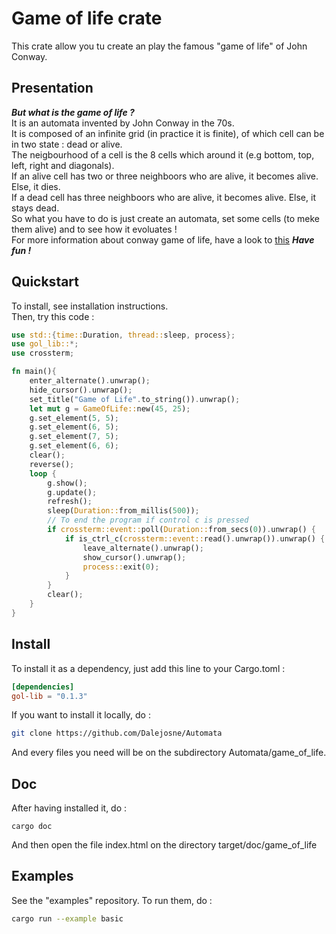 # Game of life crate

This crate allow you tu create an play the famous "game of life" of John Conway.
## Presentation
***But what is the game of life ?***\
It is an automata invented by John Conway in the 70s.\
It is composed of an infinite grid (in practice it is finite), of which cell can be in two state : dead or alive.\
The neigbourhood of a cell is the 8 cells which around it (e.g bottom, top, left, right and diagonals).\
If an alive cell has two or three neighboors who are alive, it becomes alive. Else, it dies.\
If a dead cell has three neighboors who are alive, it becomes alive. Else, it stays dead.\
So what you have to do is just create an automata, set some cells (to meke them alive) and to see how it evoluates !\
For more information about conway game of life, have a look to [this](https://www.conwaylife.com)
***Have fun !***

## Quickstart

To install, see installation instructions.\
Then, try this code :
```rust
use std::{time::Duration, thread::sleep, process};
use gol_lib::*;
use crossterm;

fn main(){
	enter_alternate().unwrap();
	hide_cursor().unwrap();
	set_title("Game of Life".to_string()).unwrap();
	let mut g = GameOfLife::new(45, 25);
	g.set_element(5, 5);
	g.set_element(6, 5);
	g.set_element(7, 5);
	g.set_element(6, 6);
	clear();
	reverse();
	loop {
		g.show();
		g.update();
		refresh();
		sleep(Duration::from_millis(500));
		// To end the program if control c is pressed
		if crossterm::event::poll(Duration::from_secs(0)).unwrap() {
			if is_ctrl_c(crossterm::event::read().unwrap()).unwrap() {
				leave_alternate().unwrap();
				show_cursor().unwrap();
				process::exit(0);
			}
		}
		clear();
	}
}
```

## Install
To install it as a dependency, just add this line to your Cargo.toml :
```toml
[dependencies]
gol-lib = "0.1.3"
```
If you want to install it locally, do :
```sh
git clone https://github.com/Dalejosne/Automata
```
And every files you need will be on the subdirectory Automata/game_of_life.

## Doc
After having installed it, do :
```
cargo doc
```
And then open the file index.html on the directory target/doc/game_of_life

## Examples

See the "examples" repository. To run them, do :
```sh
cargo run --example basic
```
